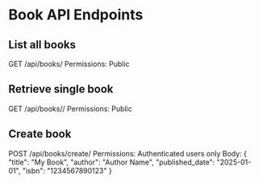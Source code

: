 # Book API Endpoints

## List all books
GET /api/books/
Permissions: Public

## Retrieve single book
GET /api/books/<id>/
Permissions: Public

## Create book
POST /api/books/create/
Permissions: Authenticated users only
Body:
{
  "title": "My Book",
  "author": "Author Name",
  "published_date": "2025-01-01",
  "isbn": "1234567890123"
}
